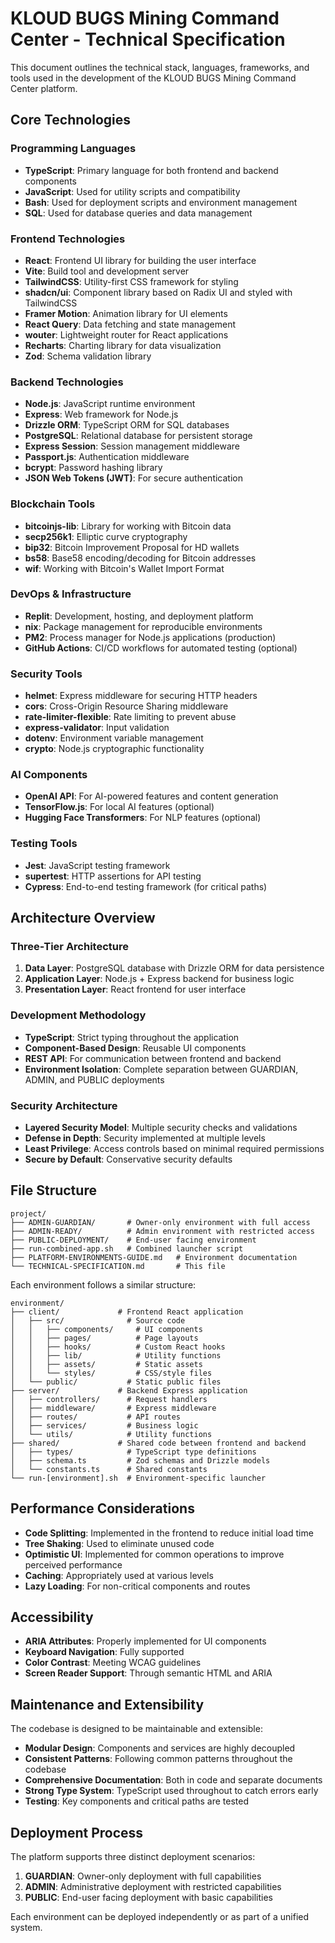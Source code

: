# KLOUD BUGS Mining Command Center - Technical Specification

This document outlines the technical stack, languages, frameworks, and tools used in the development of the KLOUD BUGS Mining Command Center platform.

## Core Technologies

### Programming Languages
- **TypeScript**: Primary language for both frontend and backend components
- **JavaScript**: Used for utility scripts and compatibility
- **Bash**: Used for deployment scripts and environment management
- **SQL**: Used for database queries and data management

### Frontend Technologies
- **React**: Frontend UI library for building the user interface
- **Vite**: Build tool and development server
- **TailwindCSS**: Utility-first CSS framework for styling
- **shadcn/ui**: Component library based on Radix UI and styled with TailwindCSS
- **Framer Motion**: Animation library for UI elements
- **React Query**: Data fetching and state management
- **wouter**: Lightweight router for React applications
- **Recharts**: Charting library for data visualization
- **Zod**: Schema validation library

### Backend Technologies
- **Node.js**: JavaScript runtime environment
- **Express**: Web framework for Node.js
- **Drizzle ORM**: TypeScript ORM for SQL databases
- **PostgreSQL**: Relational database for persistent storage
- **Express Session**: Session management middleware
- **Passport.js**: Authentication middleware
- **bcrypt**: Password hashing library
- **JSON Web Tokens (JWT)**: For secure authentication

### Blockchain Tools
- **bitcoinjs-lib**: Library for working with Bitcoin data
- **secp256k1**: Elliptic curve cryptography
- **bip32**: Bitcoin Improvement Proposal for HD wallets
- **bs58**: Base58 encoding/decoding for Bitcoin addresses
- **wif**: Working with Bitcoin's Wallet Import Format

### DevOps & Infrastructure
- **Replit**: Development, hosting, and deployment platform
- **nix**: Package management for reproducible environments
- **PM2**: Process manager for Node.js applications (production)
- **GitHub Actions**: CI/CD workflows for automated testing (optional)

### Security Tools
- **helmet**: Express middleware for securing HTTP headers
- **cors**: Cross-Origin Resource Sharing middleware
- **rate-limiter-flexible**: Rate limiting to prevent abuse
- **express-validator**: Input validation
- **dotenv**: Environment variable management
- **crypto**: Node.js cryptographic functionality

### AI Components
- **OpenAI API**: For AI-powered features and content generation
- **TensorFlow.js**: For local AI features (optional)
- **Hugging Face Transformers**: For NLP features (optional)

### Testing Tools
- **Jest**: JavaScript testing framework
- **supertest**: HTTP assertions for API testing
- **Cypress**: End-to-end testing framework (for critical paths)

## Architecture Overview

### Three-Tier Architecture
1. **Data Layer**: PostgreSQL database with Drizzle ORM for data persistence
2. **Application Layer**: Node.js + Express backend for business logic
3. **Presentation Layer**: React frontend for user interface

### Development Methodology
- **TypeScript**: Strict typing throughout the application
- **Component-Based Design**: Reusable UI components
- **REST API**: For communication between frontend and backend
- **Environment Isolation**: Complete separation between GUARDIAN, ADMIN, and PUBLIC deployments

### Security Architecture
- **Layered Security Model**: Multiple security checks and validations
- **Defense in Depth**: Security implemented at multiple levels
- **Least Privilege**: Access controls based on minimal required permissions
- **Secure by Default**: Conservative security defaults

## File Structure

```
project/
├── ADMIN-GUARDIAN/       # Owner-only environment with full access
├── ADMIN-READY/          # Admin environment with restricted access
├── PUBLIC-DEPLOYMENT/    # End-user facing environment
├── run-combined-app.sh   # Combined launcher script
├── PLATFORM-ENVIRONMENTS-GUIDE.md   # Environment documentation
└── TECHNICAL-SPECIFICATION.md       # This file
```

Each environment follows a similar structure:

```
environment/
├── client/             # Frontend React application
│   ├── src/              # Source code
│   │   ├── components/     # UI components
│   │   ├── pages/          # Page layouts
│   │   ├── hooks/          # Custom React hooks
│   │   ├── lib/            # Utility functions
│   │   ├── assets/         # Static assets
│   │   └── styles/         # CSS/style files
│   └── public/           # Static public files
├── server/             # Backend Express application
│   ├── controllers/      # Request handlers
│   ├── middleware/       # Express middleware
│   ├── routes/           # API routes
│   ├── services/         # Business logic
│   └── utils/            # Utility functions
├── shared/             # Shared code between frontend and backend
│   ├── types/            # TypeScript type definitions
│   ├── schema.ts         # Zod schemas and Drizzle models
│   └── constants.ts      # Shared constants
└── run-[environment].sh  # Environment-specific launcher
```

## Performance Considerations

- **Code Splitting**: Implemented in the frontend to reduce initial load time
- **Tree Shaking**: Used to eliminate unused code
- **Optimistic UI**: Implemented for common operations to improve perceived performance
- **Caching**: Appropriately used at various levels
- **Lazy Loading**: For non-critical components and routes

## Accessibility

- **ARIA Attributes**: Properly implemented for UI components
- **Keyboard Navigation**: Fully supported
- **Color Contrast**: Meeting WCAG guidelines
- **Screen Reader Support**: Through semantic HTML and ARIA

## Maintenance and Extensibility

The codebase is designed to be maintainable and extensible:

- **Modular Design**: Components and services are highly decoupled
- **Consistent Patterns**: Following common patterns throughout the codebase
- **Comprehensive Documentation**: Both in code and separate documents
- **Strong Type System**: TypeScript used throughout to catch errors early
- **Testing**: Key components and critical paths are tested

## Deployment Process

The platform supports three distinct deployment scenarios:

1. **GUARDIAN**: Owner-only deployment with full capabilities
2. **ADMIN**: Administrative deployment with restricted capabilities
3. **PUBLIC**: End-user facing deployment with basic capabilities

Each environment can be deployed independently or as part of a unified system.